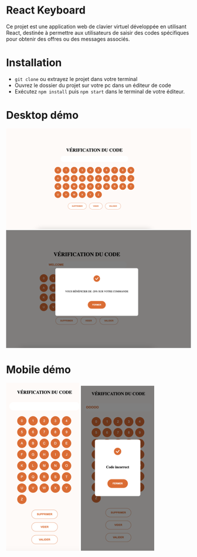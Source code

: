 # React Keyboard

Ce projet est une application web de clavier virtuel développée en utilisant React, destinée à permettre aux utilisateurs de saisir des codes spécifiques pour obtenir des offres ou des messages associés.

# Installation

- `git clone` ou extrayez le projet dans votre terminal
- Ouvrez le dossier du projet sur votre pc dans un éditeur de code
- Exécutez `npm install` puis `npm start` dans le terminal de votre éditeur.

# Desktop démo

<img width="1201" alt="image" src="./src/assets/desktop_demo.png">
<img width="1201" alt="image" src="./src/assets/desktop_corect-code.png">

# Mobile démo

<img width="200" alt="image" src="./src/assets/mobile_demo_screen1.png">
<img width="200" alt="image" src="./src/assets/mobile_incorrect-code.png">
